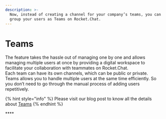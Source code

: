 ```yaml
---
description: >-
  Now, instead of creating a channel for your company’s teams, you can easily
  group your users as Teams on Rocket.Chat.
---
```


# Teams

The feature takes the hassle out of managing one by one and allows managing multiple users at once by providing a digital workspace to facilitate your collaboration with teammates on Rocket.Chat.   
Each team can have its own channels, which can be public or private. Teams allows you to handle multiple users at the same time efficiently. So you don’t need to go through the manual process of adding users repetitively.

{% hint style="info" %}
Please visit our blog post to know all the details about [Teams](https://rocket.chat/blog/product/teams/)
{% endhint %}

\*\*\*\*

